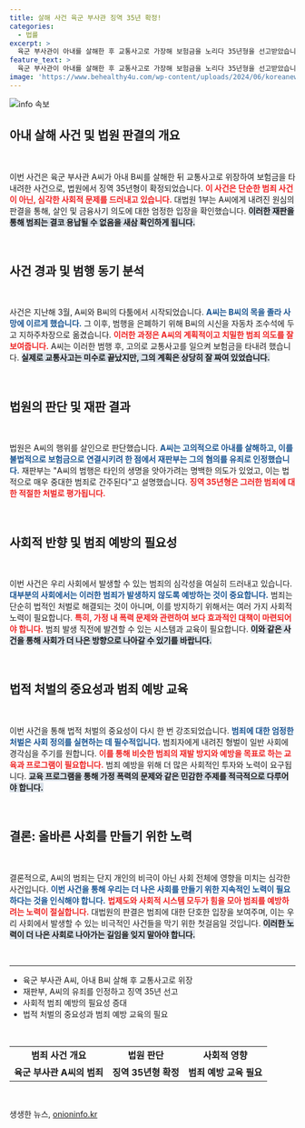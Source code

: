 ```yaml
---
title: 살해 사건 육군 부사관 징역 35년 확정!
categories:
  - 법률
excerpt: >
  육군 부사관이 아내를 살해한 후 교통사고로 가장해 보험금을 노리다 35년형을 선고받았습니다. 혈육의 끔찍한 배신과 보험 사기의 전말, 궁금하시다면 클릭하세요!
feature_text: >
  육군 부사관이 아내를 살해한 후 교통사고로 가장해 보험금을 노리다 35년형을 선고받았습니다. 혈육의 끔찍한 배신과 보험 사기의 전말, 궁금하시다면 클릭하세요!
image: 'https://www.behealthy4u.com/wp-content/uploads/2024/06/koreanews.jpg'
---
```


<p><img src="https://www.behealthy4u.com/wp-content/uploads/2024/06/koreanews.jpg" alt="info 속보" /></p>

<h2 data-ke-size="size26">아내 살해 사건 및 법원 판결의 개요</h2>

<p data-ke-size="size16">&nbsp;</p>

<p>이번 사건은 육군 부사관 A씨가 아내 B씨를 살해한 뒤 교통사고로 위장하여 보험금을 타내려한 사건으로, 법원에서 징역 35년형이 확정되었습니다. <b><span style="color: #ee2323;">이 사건은 단순한 범죄 사건이 아닌, 심각한 사회적 문제를 드러내고 있습니다.</span></b> 대법원 1부는 A씨에게 내려진 원심의 판결을 통해, 살인 및 금융사기 의도에 대한 엄정한 입장을 확인했습니다. <b><span style="background-color: #21538527;">이러한 재판을 통해 범죄는 결코 용납될 수 없음을 새삼 확인하게 됩니다.</span></b></p>

<p data-ke-size="size16">&nbsp;</p>

<h2 data-ke-size="size26">사건 경과 및 범행 동기 분석</h2>

<p data-ke-size="size16">&nbsp;</p>

<p>사건은 지난해 3월, A씨와 B씨의 다툼에서 시작되었습니다. <b><span style="color: #1a5490;">A씨는 B씨의 목을 졸라 사망에 이르게 했습니다.</span></b> 그 이후, 범행을 은폐하기 위해 B씨의 시신을 자동차 조수석에 두고 지하주차장으로 옮겼습니다. <b><span style="color: #ee2323;">이러한 과정은 A씨의 계획적이고 치밀한 범죄 의도를 잘 보여줍니다.</span></b> A씨는 이러한 범행 후, 고의로 교통사고를 일으켜 보험금을 타내려 했습니다. <b><span style="background-color: #21538527;">실제로 교통사고는 미수로 끝났지만, 그의 계획은 상당히 잘 짜여 있었습니다.</span></b></p>

<p data-ke-size="size16">&nbsp;</p>

<h2 data-ke-size="size26">법원의 판단 및 재판 결과</h2>

<p data-ke-size="size16">&nbsp;</p>

<p>법원은 A씨의 행위를 살인으로 판단했습니다. <b><span style="color: #1a5490;">A씨는 고의적으로 아내를 살해하고, 이를 불법적으로 보험금으로 연결시키려 한 점에서 재판부는 그의 혐의를 유죄로 인정했습니다.</span></b> 재판부는 "A씨의 범행은 타인의 생명을 앗아가려는 명백한 의도가 있었고, 이는 법적으로 매우 중대한 범죄로 간주된다"고 설명했습니다. <b><span style="color: #ee2323;">징역 35년형은 그러한 범죄에 대한 적절한 처벌로 평가됩니다.</span></b></p>

<p data-ke-size="size16">&nbsp;</p>

<h2 data-ke-size="size26">사회적 반향 및 범죄 예방의 필요성</h2>

<p data-ke-size="size16">&nbsp;</p>

<p>이번 사건은 우리 사회에서 발생할 수 있는 범죄의 심각성을 여실히 드러내고 있습니다. <b><span style="color: #1a5490;">대부분의 사회에서는 이러한 범죄가 발생하지 않도록 예방하는 것이 중요합니다.</span></b> 범죄는 단순히 법적인 처벌로 해결되는 것이 아니며, 이를 방지하기 위해서는 여러 가지 사회적 노력이 필요합니다. <b><span style="color: #ee2323;">특히, 가정 내 폭력 문제와 관련하여 보다 효과적인 대책이 마련되어야 합니다.</span></b> 범죄 발생 직전에 발견할 수 있는 시스템과 교육이 필요합니다. <b><span style="background-color: #21538527;">이와 같은 사건을 통해 사회가 더 나은 방향으로 나아갈 수 있기를 바랍니다.</span></b></p>

<p data-ke-size="size16">&nbsp;</p>

<h2 data-ke-size="size26">법적 처벌의 중요성과 범죄 예방 교육</h2>

<p data-ke-size="size16">&nbsp;</p>

<p>이번 사건을 통해 법적 처벌의 중요성이 다시 한 번 강조되었습니다. <b><span style="color: #1a5490;">범죄에 대한 엄정한 처벌은 사회 정의를 실현하는 데 필수적입니다.</span></b> 범죄자에게 내려진 형벌이 일반 사회에 경각심을 주기를 원합니다. <b><span style="color: #ee2323;">이를 통해 비슷한 범죄의 재발 방지와 예방을 목표로 하는 교육과 프로그램이 필요합니다.</span></b> 범죄 예방을 위해 더 많은 사회적인 투자와 노력이 요구됩니다. <b><span style="background-color: #21538527;">교육 프로그램을 통해 가정 폭력의 문제와 같은 민감한 주제를 적극적으로 다루어야 합니다.</span></b></p>

<p data-ke-size="size16">&nbsp;</p>

<h2 data-ke-size="size26">결론: 올바른 사회를 만들기 위한 노력</h2>

<p data-ke-size="size16">&nbsp;</p>

<p>결론적으로, A씨의 범죄는 단지 개인의 비극이 아닌 사회 전체에 영향을 미치는 심각한 사건입니다. <b><span style="color: #1a5490;">이번 사건을 통해 우리는 더 나은 사회를 만들기 위한 지속적인 노력이 필요하다는 것을 인식해야 합니다.</span></b> <b><span style="color: #ee2323;">법제도와 사회적 시스템 모두가 힘을 모아 범죄를 예방하려는 노력이 절실합니다.</span></b> 대법원의 판결은 범죄에 대한 단호한 입장을 보여주며, 이는 우리 사회에서 발생할 수 있는 비극적인 사건들을 막기 위한 첫걸음일 것입니다. <b><span style="background-color: #21538527;">이러한 노력이 더 나은 사회로 나아가는 길임을 잊지 말아야 합니다.</span></b></p>

<p data-ke-size="size16">&nbsp;</p>

<hr>

<ul>
  <li>육군 부사관 A씨, 아내 B씨 살해 후 교통사고로 위장</li>
  <li>재판부, A씨의 유죄를 인정하고 징역 35년 선고</li>
  <li>사회적 범죄 예방의 필요성 증대</li>
  <li>법적 처벌의 중요성과 범죄 예방 교육의 필요</li>
</ul>

<p data-ke-size="size16">&nbsp;</p>

<table>
  <tr>
    <td style="text-align: center; height: 17px;"><b>범죄 사건 개요</b></td>
    <td style="text-align: center; height: 17px;"><b>법원 판단</b></td>
    <td style="text-align: center; height: 17px;"><b>사회적 영향</b></td>
  </tr>
  <tr>
    <td style="text-align: center; height: 17px;"><b>육군 부사관 A씨의 범죄</b></td>
    <td style="text-align: center; height: 17px;"><b>징역 35년형 확정</b></td>
    <td style="text-align: center; height: 17px;"><b>범죄 예방 교육 필요</b></td>
  </tr>
</table>

<p data-ke-size="size16">&nbsp;</p>
생생한 뉴스, <a href="https://onioninfo.kr" rel="dofollow">onioninfo.kr</a>


